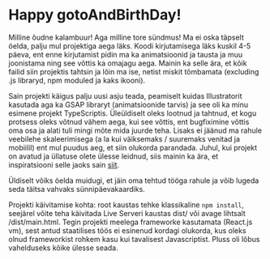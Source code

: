 # Happy gotoAndBirthDay!

Milline õudne kalambuur! Aga milline tore sündmus!
Ma ei oska täpselt öelda, palju mul projektiga aega läks. Koodi kirjutamisega läks kuskil 4-5 päeva, ent enne kirjutamist pidin ma ka animatsioonid ja tausta ja 
muu joonistama ning see võttis ka omajagu aega. Mainin ka selle ära, et kõik failid siin projektis tahtsin ja lõin ma ise, netist miskit tõmbamata (excluding .js libraryd, 
npm moduled ja kaks ikooni). 

Sain projekti käigus palju uusi asju teada, peamiselt kuidas Illustratorit kasutada aga ka GSAP libraryt (animatsioonide tarvis) ja see oli ka minu esimene projekt TypeScriptis.
Üleüldiselt oleks lootnud ja tahtnud, et kogu protsess oleks võtnud vähem aega, kui see võttis, ent bugfiximine võttis oma osa ja alati tuli mingi mõte mida juurde teha. Lisaks
ei jäänud ma rahule veebilehe skaleerimisega (a la kui väiksemaks / suuremaks venitad ja mobiilil) ent mul puudus aeg, et siin olukorda parandada. Juhul, kui projekt on avatud ja üllatuse
olete ülesse leidnud, siis mainin ka ära, et inspiratsiooni selle jaoks sain [siit](https://www.youtube.com/watch?v=TOEi6T2mtHo). 

Üldiselt võiks öelda muidugi, et jäin oma tehtud tööga rahule ja võib lugeda seda täitsa vahvaks sünnipäevakaardiks.

Projekti käivitamise kohta: 
root kaustas tehke klassikaline `npm install`, seejärel võite teha käivitada Live Serveri kaustas dist/ või avage lihtsalt /dist/main.html. Tegin projekti meelega frameworke kasutamata
(React.js vm), sest antud staatilises töös ei esinenud kordagi olukorda, kus oleks olnud frameworkist rohkem kasu kui tavalisest Javascriptist. Pluss oli lõbus vahelduseks kõike
ülesse seada.
